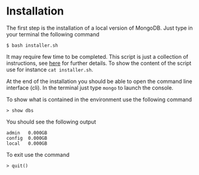 # Installation

The first step is the installation of a local
version of MongoDB. Just type in your terminal
the following command
```
$ bash installer.sh
```
It may require few time to be completed. This
script is just a collection of instructions, see 
[here](https://docs.mongodb.com/manual/tutorial/install-mongodb-on-ubuntu/)
for further details.
To show the content of the script use for instance `cat installer.sh`.

At the end of the installation you should be
able to open the command line interface (cli).
In the terminal just type
`mongo` to launch the console.

To show what is contained in the environment
use the following command
```
> show dbs
``` 
You should see the following output
```
admin   0.000GB
config  0.000GB
local   0.000GB
```

To exit use the command
```
> quit()
``` 

